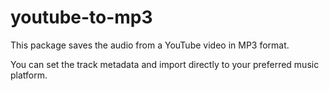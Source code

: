 # youtube-to-mp3

This package saves the audio from a YouTube video in MP3 format.

You can set the track metadata and import directly to your preferred music platform.
